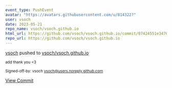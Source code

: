 ```yaml
---
event_type: PushEvent
avatar: "https://avatars.githubusercontent.com/u/814322?"
user: vsoch
date: 2023-05-21
repo_name: vsoch/vsoch.github.io
html_url: https://github.com/vsoch/vsoch.github.io/commit/07424551e3470426f2565de9a1efa674862d54d2
repo_url: https://github.com/vsoch/vsoch.github.io
---
```


<a href='https://github.com/vsoch' target='_blank'>vsoch</a> pushed to <a href='https://github.com/vsoch/vsoch.github.io' target='_blank'>vsoch/vsoch.github.io</a>

<small>add thank you <3

Signed-off-by: vsoch <vsoch@users.noreply.github.com></small>

<a href='https://github.com/vsoch/vsoch.github.io/commit/07424551e3470426f2565de9a1efa674862d54d2' target='_blank'>View Commit</a>